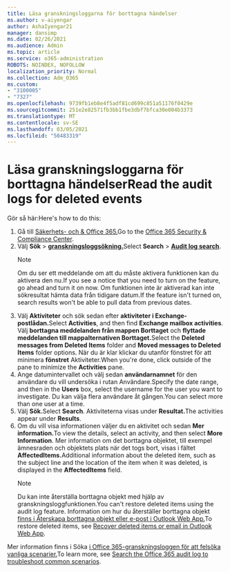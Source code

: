 ```yaml
---
title: Läsa granskningsloggarna för borttagna händelser
ms.author: v-aiyengar
author: AshaIyengar21
manager: dansimp
ms.date: 02/26/2021
ms.audience: Admin
ms.topic: article
ms.service: o365-administration
ROBOTS: NOINDEX, NOFOLLOW
localization_priority: Normal
ms.collection: Adm_O365
ms.custom:
- "3100005"
- "7327"
ms.openlocfilehash: 9739fb1eb8e4f5adf81cd699c851a51176f0429e
ms.sourcegitcommit: 251e2e82571fb3bb1fbe3dbf7bfca30e004b3373
ms.translationtype: MT
ms.contentlocale: sv-SE
ms.lasthandoff: 03/05/2021
ms.locfileid: "50483319"
---
```

# <a name="read-the-audit-logs-for-deleted-events"></a><span data-ttu-id="dfc5d-102">Läsa granskningsloggarna för borttagna händelser</span><span class="sxs-lookup"><span data-stu-id="dfc5d-102">Read the audit logs for deleted events</span></span>

<span data-ttu-id="dfc5d-103">Gör så här:</span><span class="sxs-lookup"><span data-stu-id="dfc5d-103">Here's how to do this:</span></span>

1. <span data-ttu-id="dfc5d-104">Gå till [Säkerhets- och & Office 365.](https://go.microsoft.com/fwlink/p/?linkid=2077143)</span><span class="sxs-lookup"><span data-stu-id="dfc5d-104">Go to the [Office 365 Security & Compliance Center](https://go.microsoft.com/fwlink/p/?linkid=2077143).</span></span>
1. <span data-ttu-id="dfc5d-105">Välj **Sök**  >  [**granskningsloggsökning.**](https://go.microsoft.com/fwlink/?linkid=2103759)</span><span class="sxs-lookup"><span data-stu-id="dfc5d-105">Select **Search** > [**Audit log search**](https://go.microsoft.com/fwlink/?linkid=2103759).</span></span>
    > [!NOTE]
    > <span data-ttu-id="dfc5d-106">Om du ser ett meddelande om att du måste aktivera funktionen kan du aktivera den nu.</span><span class="sxs-lookup"><span data-stu-id="dfc5d-106">If you see a notice that you need to turn on the feature, go ahead and turn it on now.</span></span> <span data-ttu-id="dfc5d-107">Om funktionen inte är aktiverad kan inte sökresultat hämta data från tidigare datum.</span><span class="sxs-lookup"><span data-stu-id="dfc5d-107">If the feature isn't turned on, search results won't be able to pull data from previous dates.</span></span>
1. <span data-ttu-id="dfc5d-108">Välj **Aktiviteter** och sök sedan efter **aktiviteter i Exchange-postlådan.**</span><span class="sxs-lookup"><span data-stu-id="dfc5d-108">Select **Activities**, and then find **Exchange mailbox activities**.</span></span> <span data-ttu-id="dfc5d-109">Välj **borttagna meddelanden från mappen Borttaget** och **flyttade meddelanden till mappalternativen Borttaget.**</span><span class="sxs-lookup"><span data-stu-id="dfc5d-109">Select the **Deleted messages from Deleted Items** folder and **Moved messages to Deleted Items** folder options.</span></span> <span data-ttu-id="dfc5d-110">När du är klar klickar du utanför fönstret för att minimera **fönstret** Aktiviteter.</span><span class="sxs-lookup"><span data-stu-id="dfc5d-110">When you're done, click outside of the pane to minimize the **Activities** pane.</span></span>
1. <span data-ttu-id="dfc5d-111">Ange datumintervallet och välj sedan **användarnamnet** för den användare du vill undersöka i rutan Användare.</span><span class="sxs-lookup"><span data-stu-id="dfc5d-111">Specify the date range, and then in the **Users** box, select the username for the user you want to investigate.</span></span> <span data-ttu-id="dfc5d-112">Du kan välja flera användare åt gången.</span><span class="sxs-lookup"><span data-stu-id="dfc5d-112">You can select more than one user at a time.</span></span>
1. <span data-ttu-id="dfc5d-113">Välj **Sök.**</span><span class="sxs-lookup"><span data-stu-id="dfc5d-113">Select **Search**.</span></span> <span data-ttu-id="dfc5d-114">Aktiviteterna visas under **Resultat.**</span><span class="sxs-lookup"><span data-stu-id="dfc5d-114">The activities appear under **Results**.</span></span>
1. <span data-ttu-id="dfc5d-115">Om du vill visa informationen väljer du en aktivitet och sedan **Mer information.**</span><span class="sxs-lookup"><span data-stu-id="dfc5d-115">To view the details, select an activity, and then select **More Information**.</span></span> <span data-ttu-id="dfc5d-116">Mer information om det borttagna objektet, till exempel ämnesraden och objektets plats när det togs bort, visas i fältet **AffectedItems.**</span><span class="sxs-lookup"><span data-stu-id="dfc5d-116">Additional information about the deleted item, such as the subject line and the location of the item when it was deleted, is displayed in the **AffectedItems** field.</span></span>
    > [!NOTE]
    > <span data-ttu-id="dfc5d-117">Du kan inte återställa borttagna objekt med hjälp av granskningsloggfunktionen.</span><span class="sxs-lookup"><span data-stu-id="dfc5d-117">You can't restore deleted items using the audit log feature.</span></span> <span data-ttu-id="dfc5d-118">Information om hur du återställer borttagna objekt [finns i Återskapa borttagna objekt eller e-post i Outlook Web App.](https://go.microsoft.com/fwlink/?linkid=2103759)</span><span class="sxs-lookup"><span data-stu-id="dfc5d-118">To restore deleted items, see [Recover deleted items or email in Outlook Web App](https://go.microsoft.com/fwlink/?linkid=2103759).</span></span>

<span data-ttu-id="dfc5d-119">Mer information finns i Söka [i Office 365-granskningsloggen för att felsöka vanliga scenarier.](https://go.microsoft.com/fwlink/?linkid=2103944)</span><span class="sxs-lookup"><span data-stu-id="dfc5d-119">To learn more, see [Search the Office 365 audit log to troubleshoot common scenarios](https://go.microsoft.com/fwlink/?linkid=2103944).</span></span>
